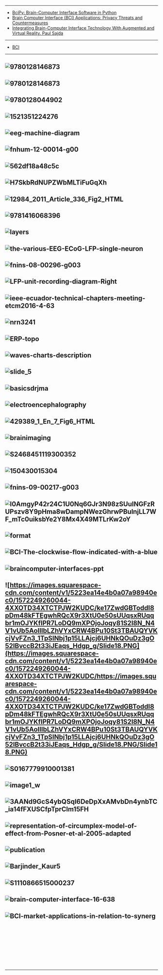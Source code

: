 --------
- [BciPy: Brain-Computer Interface Software in Python](https://arxiv.org/abs/2002.06642)
- [Brain Computer Interface (BCI) Applications: Privacy Threats and
Countermeasures](https://inspire.cse.unt.edu/sites/default/files/20.pdf)
- [Integrating Brain-Computer Interface Technology With Augmented and Virtual Reality. Paul Sajda](https://www.youtube.com/watch?v=fn9eBJFvSuA)

----------------
- [BCI](https://github.com/gopala-kr/a-week-in-wild-ai/blob/master/ToIC/bci.md)
---------
![9780128146873](https://ars.els-cdn.com/content/image/3-s2.0-B9780128146873000016-f01-05-9780128146873.jpg)
--------
![9780128146873](https://ars.els-cdn.com/content/image/3-s2.0-B9780128146873000016-f01-06-9780128146873.jpg)
---------
![9780128044902](https://ars.els-cdn.com/content/image/3-s2.0-B9780128044902000026-f02-01-9780128044902.jpg)
---------
![1521351224276](https://i1.wp.com/eastneurology.com.au/wp-content/uploads/2018/03/EEG-spikes-627101182-1521351224276.jpg?resize=598%2C406&ssl=1)
---------
![eeg-machine-diagram](https://emotiv-website-uploads-live.s3.amazonaws.com/uploads/2019/08/eeg-machine-diagram.png)
---------
![fnhum-12-00014-g00](https://www.frontiersin.org/files/Articles/248070/fnhum-12-00014-HTML-r1/image_m/fnhum-12-00014-g001.jpg)
---------
![562df18a48c5c](https://scx1.b-cdn.net/csz/news/800/2015/562df18a48c5c.png)
---------
![H7SkbRdNUPZWbMLTiFuGqXh](https://images.squarespace-cdn.com/content/v1/54e7b27de4b0b080e1552803/1523893161875-3W8M9B9MRH0JTCL4NQ54/ke17ZwdGBToddI8pDm48kJolooJyQLCm6Qu_Fh2jS5AUqsxRUqqbr1mOJYKfIPR7LoDQ9mXPOjoJoqy81S2I8N_N4V1vUb5AoIIIbLZhVYxCRW4BPu10St3TBAUQYVKcgiyA2VwFx1ND29JKgyQLWIUB_e5nK_J8Ha41zmv6-H7SkbRdNUPZWbMLTiFuGqXh/Capture.PNG)
---------
![12984_2011_Article_336_Fig2_HTML](https://media.springernature.com/lw685/springer-static/image/art%3A10.1186%2F1743-0003-9-5/MediaObjects/12984_2011_Article_336_Fig2_HTML.jpg)
---------
![9781416068396](https://clinicalgate.com/wp-content/uploads/2015/03/B9781416068396101200_f120-05-9781416068396.jpg)
---------
![layers](https://learn.neurotechedu.com/images/introtobci/layers.png)
---------
![the-various-EEG-ECoG-LFP-single-neuron](https://www.researchgate.net/profile/Khondaker_Mamun/publication/262143396/figure/fig2/AS:669567567278101@1536648756643/Drawing-depicting-the-relationship-of-the-various-EEG-ECoG-LFP-single-neuron.jpg)
---------
![fnins-08-00296-g003](https://www.frontiersin.org/files/Articles/93710/fnins-08-00296-HTML/image_m/fnins-08-00296-g003.jpg)
---------
![LFP-unit-recording-diagram-Right](https://www.researchgate.net/publication/329613997/figure/fig1/AS:703361686970368@1544705902094/EEG-ECog-and-LFP-recording-a-Left-EEG-ECog-and-LFP-unit-recording-diagram-Right.png)
---------
![ieee-ecuador-technical-chapters-meeting-etcm2016-4-63](https://image.slidesharecdn.com/clusteringofeegoccipitalsignalsusingk-means-161016004405/95/presentation-of-the-article-clustering-of-eeg-occipital-signals-using-kmeans-ieee-ecuador-technical-chapters-meeting-etcm2016-4-638.jpg?cb=1589676292)
---------
![nrn3241](https://media.nature.com/lw926/nature-assets/nrn/journal/v13/n6/images/nrn3241-f1.jpg)
---------
![ERP-topo](https://ieee-dataport.org/sites/default/files/ERP-topo.png)
---------
![waves-charts-description](https://www.researchgate.net/profile/Phakkharawat_Sittiprapaporn/publication/325701712/figure/fig1/AS:636909797773318@1528862537860/Brain-waves-charts-description.png)
---------
![slide_5](https://images.slideplayer.com/27/8953807/slides/slide_5.jpg)
---------
![basicsdrjma](https://image.slidesharecdn.com/eegbasics-drjma-130215075556-phpapp01/95/eeg-basicsdrjma-31-638.jpg?cb=1360915168)
---------
![electroencephalography](https://image.slidesharecdn.com/electroencephalography-120224093935-phpapp01/95/electroencephalography-9-728.jpg?cb=1330076609)
---------
![429389_1_En_7_Fig6_HTML](https://media.springernature.com/lw785/springer-static/image/chp%3A10.1007%2F978-3-319-67723-1_7/MediaObjects/429389_1_En_7_Fig6_HTML.gif)
---------
![brainimaging](https://learn.neurotechedu.com/images/introtobci/brainimaging.png)
---------
![S2468451119300352](https://ars.els-cdn.com/content/image/1-s2.0-S2468451119300352-gr1.jpg)
---------
![150430015304](https://image.slidesharecdn.com/electroencephalogrameeg-150430015304-conversion-gate02/95/electroencephalogrameeg-11-638.jpg?cb=1430360471)
---------
![fnins-09-00217-g003](https://www.frontiersin.org/files/Articles/141498/fnins-09-00217-HTML/image_m/fnins-09-00217-g003.jpg)
---------
![I0AmgyP42r24C1U0Nq6GJr3N98zSUuINGFzRUPszv8Y9pHma8wDampNWezGhrwPBulnjLL7WF_mTc0uiksbYe2Y8Mx4X49MTLrKw2oY](https://lh3.googleusercontent.com/proxy/I0AmgyP42r24C1U0Nq6GJr3N98zSUuINGFzRUPszv8Y9pHma8wDampNWezGhrwPBulnjLL7WF_mTc0uiksbYe2Y8Mx4X49MTLrKw2oY)
---------
![format](https://images.theconversation.com/files/164550/original/image-20170408-29365-148t6y1.jpg?ixlib=rb-1.1.0&q=45&auto=format&w=754&fit=clip)
---------
![BCI-The-clockwise-flow-indicated-with-a-blue](https://www.researchgate.net/profile/Michael_Barros/publication/335109496/figure/fig1/AS:790913425100800@1565579863794/General-functioning-of-a-bidirectional-BCI-The-clockwise-flow-indicated-with-a-blue.png)
---------
![braincomputer-interfaces-ppt](https://image.slidesharecdn.com/bci-140329222406-phpapp02/95/braincomputer-interfaces-ppt-7-638.jpg?cb=1396132388)
---------
![https://images.squarespace-cdn.com/content/v1/5223ea14e4b0a07a98940ec0/1572249260044-4XXOTD34XTCTPJW2KUDC/ke17ZwdGBToddI8pDm48kFTEgwhRQcX9r3XtU0e50sUUqsxRUqqbr1mOJYKfIPR7LoDQ9mXPOjoJoqy81S2I8N_N4V1vUb5AoIIIbLZhVYxCRW4BPu10St3TBAUQYVKcjVvFZn3_1TpSINbj1p15LLAjcj6UHNkQOuDz3gO52lBvccB2t33iJEaqs_Hdgp_g/Slide18.PNG](https://images.squarespace-cdn.com/content/v1/5223ea14e4b0a07a98940ec0/1572249260044-4XXOTD34XTCTPJW2KUDC/https://images.squarespace-cdn.com/content/v1/5223ea14e4b0a07a98940ec0/1572249260044-4XXOTD34XTCTPJW2KUDC/ke17ZwdGBToddI8pDm48kFTEgwhRQcX9r3XtU0e50sUUqsxRUqqbr1mOJYKfIPR7LoDQ9mXPOjoJoqy81S2I8N_N4V1vUb5AoIIIbLZhVYxCRW4BPu10St3TBAUQYVKcjVvFZn3_1TpSINbj1p15LLAjcj6UHNkQOuDz3gO52lBvccB2t33iJEaqs_Hdgp_g/Slide18.PNG/Slide18.PNG)
---------
![S0167779910001381](https://ars.els-cdn.com/content/image/1-s2.0-S0167779910001381-gr2.jpg)
---------
![image1_w](https://api.intechopen.com/media/chapter/43505/media/image1_w.jpg)
---------
![3AANd9GcS4ybQSqI6DeDpXxAMvbDn4ynbTC_ia14fFXUSCfpTprClm15FH](https://encrypted-tbn0.gstatic.com/images?q=tbn%3AANd9GcS4ybQSqI6DeDpXxAMvbDn4ynbTC_ia14fFXUSCfpTprClm15FH&usqp=CAU)
---------
![representation-of-circumplex-model-of-effect-from-Posner-et-al-2005-adapted](https://www.researchgate.net/profile/Helen_Hoyle/publication/316785107/figure/fig1/AS:492640048291840@1494465948696/Graphical-representation-of-circumplex-model-of-effect-from-Posner-et-al-2005-adapted.png)
---------
![publication](https://www.researchgate.net/profile/Snehanshu_Saha/publication/281672865/figure/fig4/AS:735945351516164@1552474453473/Applications-of-BCI-in-speech-communication.png)
---------
![Barjinder_Kaur5](https://www.researchgate.net/profile/Barjinder_Kaur5/publication/317225426/figure/fig5/AS:499436809461760@1496086422210/The-various-application-of-BCI-using-EEG.png)
---------
![S1110866515000237](https://ars.els-cdn.com/content/image/1-s2.0-S1110866515000237-gr2.jpg)
---------
![brain-computer-interface-16-638](https://image.slidesharecdn.com/braincomputerinterface-161024232235/95/brain-computer-interface-16-638.jpg?cb=1477874529)
---------
![BCI-market-applications-in-relation-to-synerg](https://www.researchgate.net/profile/Begonya_Otal/publication/274310059/figure/tbl1/AS:614057602191391@1523414149619/Application-groups-and-potential-key-BCI-market-applications-in-relation-to-synergy.png)
---------
![]()
---------
![]()
---------
![]()
---------
![]()
---------
![]()
---------
---------
